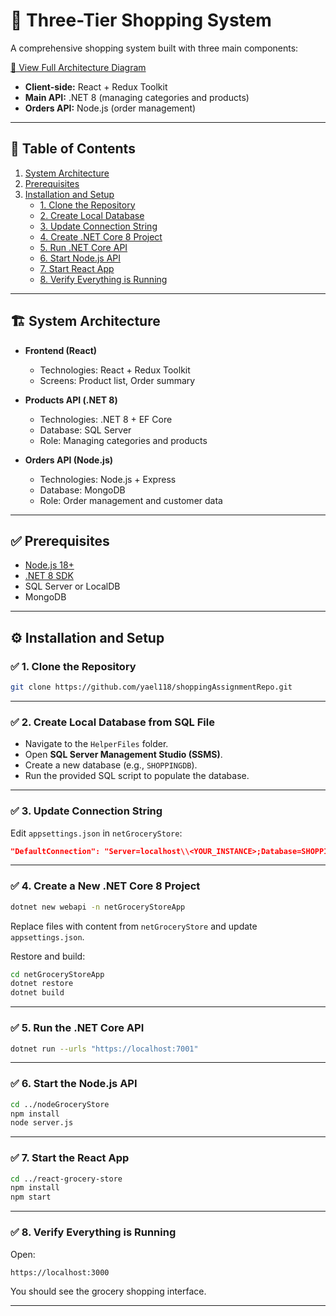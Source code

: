 # 🛒 Three-Tier Shopping System

A comprehensive shopping system built with three main components:

[📄 View Full Architecture Diagram](HelperFiles/architecture.html) 

- **Client-side:** React + Redux Toolkit  
- **Main API:** .NET 8 (managing categories and products)  
- **Orders API:** Node.js (order management)

---

## 📑 Table of Contents
1. [System Architecture](#-system-architecture)
2. [Prerequisites](#-prerequisites)
3. [Installation and Setup](#-installation-and-setup)
    - [1. Clone the Repository](#-1-clone-the-repository)
    - [2. Create Local Database](#-2-create-local-database-from-sql-file)
    - [3. Update Connection String](#-3-update-connection-string)
    - [4. Create .NET Core 8 Project](#-4-create-a-new-net-core-8-project)
    - [5. Run .NET Core API](#-5-run-the-net-core-api)
    - [6. Start Node.js API](#-6-start-the-nodejs-api)
    - [7. Start React App](#-7-start-the-react-app)
    - [8. Verify Everything is Running](#-8-verify-everything-is-running)

---

## 🏗 System Architecture

- **Frontend (React)**  
  - Technologies: React + Redux Toolkit  
  - Screens: Product list, Order summary  

- **Products API (.NET 8)**  
  - Technologies: .NET 8 + EF Core  
  - Database: SQL Server  
  - Role: Managing categories and products  

- **Orders API (Node.js)**  
  - Technologies: Node.js + Express  
  - Database: MongoDB  
  - Role: Order management and customer data  

---

## ✅ Prerequisites
- [Node.js 18+](https://nodejs.org/)
- [.NET 8 SDK](https://dotnet.microsoft.com/)
- SQL Server or LocalDB
- MongoDB

---

## ⚙ Installation and Setup

### ✅ 1. Clone the Repository
```bash
git clone https://github.com/yael118/shoppingAssignmentRepo.git
```

---

### ✅ 2. Create Local Database from SQL File
- Navigate to the `HelperFiles` folder.
- Open **SQL Server Management Studio (SSMS)**.
- Create a new database (e.g., `SHOPPINGDB`).
- Run the provided SQL script to populate the database.

---

### ✅ 3. Update Connection String
Edit `appsettings.json` in `netGroceryStore`:
```json
"DefaultConnection": "Server=localhost\\<YOUR_INSTANCE>;Database=SHOPPINGDB;Trusted_Connection=true;MultipleActiveResultSets=true;TrustServerCertificate=True"
```

---

### ✅ 4. Create a New .NET Core 8 Project
```bash
dotnet new webapi -n netGroceryStoreApp
```
Replace files with content from `netGroceryStore` and update `appsettings.json`.

Restore and build:
```bash
cd netGroceryStoreApp
dotnet restore
dotnet build
```

---

### ✅ 5. Run the .NET Core API
```bash
dotnet run --urls "https://localhost:7001"
```

---

### ✅ 6. Start the Node.js API
```bash
cd ../nodeGroceryStore
npm install
node server.js
```

---

### ✅ 7. Start the React App
```bash
cd ../react-grocery-store
npm install
npm start
```

---

### ✅ 8. Verify Everything is Running
Open:
```
https://localhost:3000
```
You should see the grocery shopping interface.

---
